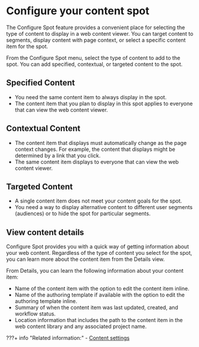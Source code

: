 # Configure your content spot

The Configure Spot feature provides a convenient place for selecting the type of content to display in a web content viewer. You can target content to segments, display content with page context, or select a specific content item for the spot.

From the Configure Spot menu, select the type of content to add to the spot. You can add specified, contextual, or targeted content to the spot.

## Specified Content

-   You need the same content item to always display in the spot.
-   The content item that you plan to display in this spot applies to everyone that can view the web content viewer.

## Contextual Content

-   The content item that displays must automatically change as the page context changes. For example, the content that displays might be determined by a link that you click.
-   The same content item displays to everyone that can view the web content viewer.

## Targeted Content

-   A single content item does not meet your content goals for the spot.
-   You need a way to display alternative content to different user segments \(audiences\) or to hide the spot for particular segments.

## View content details

Configure Spot provides you with a quick way of getting information about your web content. Regardless of the type of content you select for the spot, you can learn more about the content item from the Details view.

From Details, you can learn the following information about your content item:

-   Name of the content item with the option to edit the content item inline.
-   Name of the authoring template if available with the option to edit the authoring template inline.
-   Summary of when the content item was last updated, created, and workflow status.
-   Location information that includes the path to the content item in the web content library and any associated project name.

???+ info "Related information:" 
    - [Content settings](../../../manage_content/wcm/wcm_content_delivery/wcm_user_assistance/editing_webcontent_portlet/editing_setting_of_web_content_viewer/wcm_config_wcmviewer_hcontent.md)

